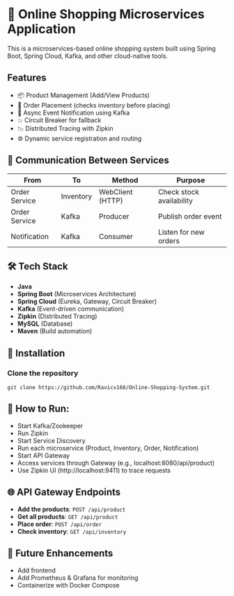 # 🛒 Online Shopping Microservices Application

This is a microservices-based online shopping system built using Spring Boot, Spring Cloud, Kafka, and other cloud-native tools.

## Features
- 📦 Product Management (Add/View Products)
- 🛒 Order Placement (checks inventory before placing)
- 🔁 Async Event Notification using Kafka
- 💥 Circuit Breaker for fallback
- 📉 Distributed Tracing with Zipkin
- ⚙️ Dynamic service registration and routing

## 🔗 Communication Between Services
| From          | To        | Method           | Purpose                  |
| ------------- | --------- | ---------------- | ------------------------ |
| Order Service | Inventory | WebClient (HTTP) | Check stock availability |
| Order Service | Kafka     | Producer         | Publish order event      |
| Notification  | Kafka     | Consumer         | Listen for new orders    |

## 🛠️ Tech Stack
- **Java**
- **Spring Boot** (Microservices Architecture)
- **Spring Cloud** (Eureka, Gateway, Circuit Breaker)
- **Kafka** (Event-driven communication)
- **Zipkin** (Distributed Tracing)
- **MySQL** (Database)
- **Maven** (Build automation)

## 💾 Installation
### Clone the repository
    git clone https://github.com/Ravicv168/Online-Shopping-System.git

## 🚀 How to Run:
- Start Kafka/Zookeeper
- Run Zipkin
- Start Service Discovery
- Run each microservice (Product, Inventory, Order, Notification)
- Start API Gateway
- Access services through Gateway (e.g., localhost:8080/api/product)
- Use Zipkin UI (http://localhost:9411) to trace requests

## 🌐 API Gateway Endpoints
- **Add the products**: `POST /api/product`
- **Get all products**: `GET /api/product`
- **Place order**: `POST /api/order`
- **Check inventory**: `GET /api/inventory`

## 🚀 Future Enhancements
- Add frontend
- Add Prometheus & Grafana for monitoring
- Containerize with Docker Compose
